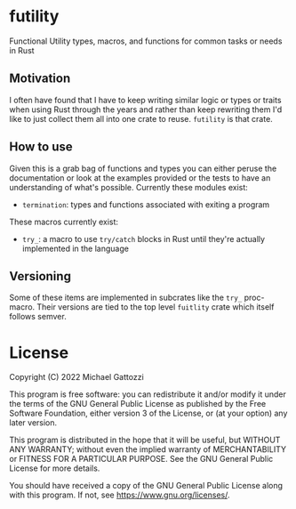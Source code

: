 # futility
Functional Utility types, macros, and functions for common tasks or needs in Rust

## Motivation
I often have found that I have to keep writing similar logic or types or traits
when using Rust through the years and rather than keep rewriting them I'd like
to just collect them all into one crate to reuse. `futility` is that crate.

## How to use
Given this is a grab bag of functions and types you can either peruse the
documentation or look at the examples provided or the tests to have an
understanding of what's possible. Currently these modules exist:

- `termination`: types and functions associated with exiting a program

These macros currently exist:

- `try_`: a macro to use `try/catch` blocks in Rust until they're actually
  implemented in the language

## Versioning
Some of these items are implemented in subcrates like the `try_` proc-macro.
Their versions are tied to the top level `fuitlity` crate which itself follows
semver.

# License
Copyright (C) 2022 Michael Gattozzi

This program is free software: you can redistribute it and/or modify
it under the terms of the GNU General Public License as published by
the Free Software Foundation, either version 3 of the License, or
(at your option) any later version.

This program is distributed in the hope that it will be useful,
but WITHOUT ANY WARRANTY; without even the implied warranty of
MERCHANTABILITY or FITNESS FOR A PARTICULAR PURPOSE.  See the
GNU General Public License for more details.

You should have received a copy of the GNU General Public License
along with this program.  If not, see <https://www.gnu.org/licenses/>.
